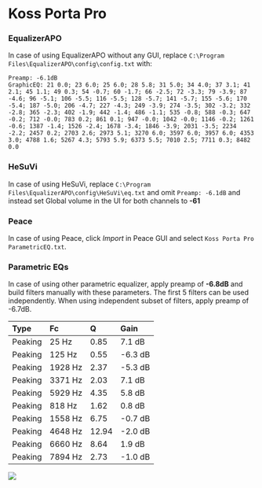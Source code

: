 # Koss Porta Pro

### EqualizerAPO
In case of using EqualizerAPO without any GUI, replace `C:\Program Files\EqualizerAPO\config\config.txt`
with:
```
Preamp: -6.1dB
GraphicEQ: 21 0.0; 23 6.0; 25 6.0; 28 5.8; 31 5.0; 34 4.0; 37 3.1; 41 2.1; 45 1.1; 49 0.3; 54 -0.7; 60 -1.7; 66 -2.5; 72 -3.3; 79 -3.9; 87 -4.6; 96 -5.1; 106 -5.5; 116 -5.5; 128 -5.7; 141 -5.7; 155 -5.6; 170 -5.4; 187 -5.0; 206 -4.7; 227 -4.3; 249 -3.9; 274 -3.5; 302 -3.2; 332 -2.8; 365 -2.3; 402 -1.9; 442 -1.4; 486 -1.1; 535 -0.8; 588 -0.3; 647 -0.2; 712 -0.0; 783 0.2; 861 0.1; 947 -0.0; 1042 -0.0; 1146 -0.2; 1261 -0.6; 1387 -1.4; 1526 -2.4; 1678 -3.4; 1846 -3.9; 2031 -3.5; 2234 -2.2; 2457 0.2; 2703 2.6; 2973 5.1; 3270 6.0; 3597 6.0; 3957 6.0; 4353 3.0; 4788 1.6; 5267 4.3; 5793 5.9; 6373 5.5; 7010 2.5; 7711 0.3; 8482 0.0
```

### HeSuVi
In case of using HeSuVi, replace `C:\Program Files\EqualizerAPO\config\HeSuVi\eq.txt` and omit `Preamp:
-6.1dB` and instead set Global volume in the UI for both channels to **-61**

### Peace
In case of using Peace, click *Import* in Peace GUI and select `Koss Porta Pro ParametricEQ.txt`.

### Parametric EQs
In case of using other parametric equalizer, apply preamp of **-6.8dB** and build filters manually
with these parameters. The first 5 filters can be used independently.
When using independent subset of filters, apply preamp of -6.7dB.

| Type    | Fc      |     Q | Gain    |
|:--------|:--------|:------|:--------|
| Peaking | 25 Hz   |  0.85 | 7.1 dB  |
| Peaking | 125 Hz  |  0.55 | -6.3 dB |
| Peaking | 1928 Hz |  2.37 | -5.3 dB |
| Peaking | 3371 Hz |  2.03 | 7.1 dB  |
| Peaking | 5929 Hz |  4.35 | 5.8 dB  |
| Peaking | 818 Hz  |  1.62 | 0.8 dB  |
| Peaking | 1558 Hz |  6.75 | -0.7 dB |
| Peaking | 4648 Hz | 12.94 | -2.0 dB |
| Peaking | 6660 Hz |  8.64 | 1.9 dB  |
| Peaking | 7894 Hz |  2.73 | -1.0 dB |

![](https://raw.githubusercontent.com/jaakkopasanen/AutoEq/master/results/innerfidelity/sbaf-serious/Koss%20Porta%20Pro/Koss%20Porta%20Pro.png)